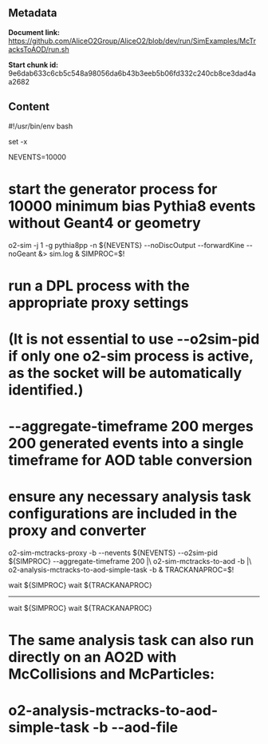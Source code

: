 ## Metadata

**Document link:** https://github.com/AliceO2Group/AliceO2/blob/dev/run/SimExamples/McTracksToAOD/run.sh

**Start chunk id:** 9e6dab633c6cb5c548a98056da6b43b3eeb5b06fd332c240cb8ce3dad4aa2682

## Content

#!/usr/bin/env bash

set -x

NEVENTS=10000
# start the generator process for 10000 minimum bias Pythia8 events without Geant4 or geometry
o2-sim -j 1 -g pythia8pp -n ${NEVENTS} --noDiscOutput --forwardKine --noGeant &> sim.log &
SIMPROC=$!

# run a DPL process with the appropriate proxy settings
# (It is not essential to use --o2sim-pid if only one o2-sim process is active, as the socket will be automatically identified.)

# --aggregate-timeframe 200 merges 200 generated events into a single timeframe for AOD table conversion
# ensure any necessary analysis task configurations are included in the proxy and converter
o2-sim-mctracks-proxy -b --nevents ${NEVENTS} --o2sim-pid ${SIMPROC} --aggregate-timeframe 200 |\
o2-sim-mctracks-to-aod -b |\
o2-analysis-mctracks-to-aod-simple-task -b &
TRACKANAPROC=$!

wait ${SIMPROC}
wait ${TRACKANAPROC}

---

wait ${SIMPROC}
wait ${TRACKANAPROC}

# The same analysis task can also run directly on an AO2D with McCollisions and McParticles:
# o2-analysis-mctracks-to-aod-simple-task -b --aod-file <AO2DFile>